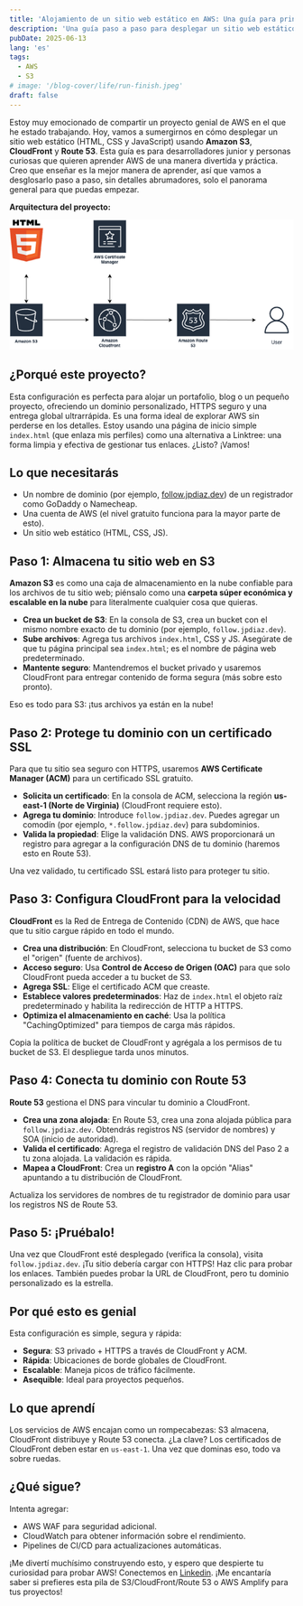 ```yaml
---
title: 'Alojamiento de un sitio web estático en AWS: Una guía para principiantes'
description: 'Una guía paso a paso para desplegar un sitio web estático usando servicios de AWS.'
pubDate: 2025-06-13
lang: 'es'
tags:
  - AWS
  - S3
# image: '/blog-cover/life/run-finish.jpeg'
draft: false
---
```


Estoy muy emocionado de compartir un proyecto genial de AWS en el que he estado trabajando. Hoy, vamos a sumergirnos en cómo desplegar un sitio web estático (HTML, CSS y JavaScript) usando **Amazon S3**, **CloudFront** y **Route 53**. Esta guía es para desarrolladores junior y personas curiosas que quieren aprender AWS de una manera divertida y práctica. Creo que enseñar es la mejor manera de aprender, así que vamos a desglosarlo paso a paso, sin detalles abrumadores, solo el panorama general para que puedas empezar.

**Arquitectura del proyecto:**

![arquitectura del proyecto](../../assets/images/blog/aws/aws-s3.png)

## ¿Porqué este proyecto?

Esta configuración es perfecta para alojar un portafolio, blog o un pequeño proyecto, ofreciendo un dominio personalizado, HTTPS seguro y una entrega global ultrarrápida. Es una forma ideal de explorar AWS sin perderse en los detalles. Estoy usando una página de inicio simple `index.html` (que enlaza mis perfiles) como una alternativa a Linktree: una forma limpia y efectiva de gestionar tus enlaces. ¿Listo? ¡Vamos!

## Lo que necesitarás

- Un nombre de dominio (por ejemplo, [follow.jpdiaz.dev](https://follow.jpdiaz.dev)) de un registrador como GoDaddy o Namecheap.
- Una cuenta de AWS (el nivel gratuito funciona para la mayor parte de esto).
- Un sitio web estático (HTML, CSS, JS).

## Paso 1: Almacena tu sitio web en S3

**Amazon S3** es como una caja de almacenamiento en la nube confiable para los archivos de tu sitio web; piénsalo como una **carpeta súper económica y escalable en la nube** para literalmente cualquier cosa que quieras.

- **Crea un bucket de S3**: En la consola de S3, crea un bucket con el mismo nombre exacto de tu dominio (por ejemplo, `follow.jpdiaz.dev`).
- **Sube archivos**: Agrega tus archivos `index.html`, CSS y JS. Asegúrate de que tu página principal sea `index.html`; es el nombre de página web predeterminado.
- **Mantente seguro**: Mantendremos el bucket privado y usaremos CloudFront para entregar contenido de forma segura (más sobre esto pronto).

Eso es todo para S3: ¡tus archivos ya están en la nube!

## Paso 2: Protege tu dominio con un certificado SSL

Para que tu sitio sea seguro con HTTPS, usaremos **AWS Certificate Manager (ACM)** para un certificado SSL gratuito.

- **Solicita un certificado**: En la consola de ACM, selecciona la región **us-east-1 (Norte de Virginia)** (CloudFront requiere esto).
- **Agrega tu dominio**: Introduce `follow.jpdiaz.dev`. Puedes agregar un comodín (por ejemplo, `*.follow.jpdiaz.dev`) para subdominios.
- **Valida la propiedad**: Elige la validación DNS. AWS proporcionará un registro para agregar a la configuración DNS de tu dominio (haremos esto en Route 53).

Una vez validado, tu certificado SSL estará listo para proteger tu sitio.

## Paso 3: Configura CloudFront para la velocidad

**CloudFront** es la Red de Entrega de Contenido (CDN) de AWS, que hace que tu sitio cargue rápido en todo el mundo.

- **Crea una distribución**: En CloudFront, selecciona tu bucket de S3 como el "origen" (fuente de archivos).
- **Acceso seguro**: Usa **Control de Acceso de Origen (OAC)** para que solo CloudFront pueda acceder a tu bucket de S3.
- **Agrega SSL**: Elige el certificado ACM que creaste.
- **Establece valores predeterminados**: Haz de `index.html` el objeto raíz predeterminado y habilita la redirección de HTTP a HTTPS.
- **Optimiza el almacenamiento en caché**: Usa la política "CachingOptimized" para tiempos de carga más rápidos.

Copia la política de bucket de CloudFront y agrégala a los permisos de tu bucket de S3. El despliegue tarda unos minutos.

## Paso 4: Conecta tu dominio con Route 53

**Route 53** gestiona el DNS para vincular tu dominio a CloudFront.

- **Crea una zona alojada**: En Route 53, crea una zona alojada pública para `follow.jpdiaz.dev`. Obtendrás registros NS (servidor de nombres) y SOA (inicio de autoridad).
- **Valida el certificado**: Agrega el registro de validación DNS del Paso 2 a tu zona alojada. La validación es rápida.
- **Mapea a CloudFront**: Crea un **registro A** con la opción "Alias" apuntando a tu distribución de CloudFront.

Actualiza los servidores de nombres de tu registrador de dominio para usar los registros NS de Route 53.

## Paso 5: ¡Pruébalo!

Una vez que CloudFront esté desplegado (verifica la consola), visita `follow.jpdiaz.dev`. ¡Tu sitio debería cargar con HTTPS! Haz clic para probar los enlaces. También puedes probar la URL de CloudFront, pero tu dominio personalizado es la estrella.

## Por qué esto es genial

Esta configuración es simple, segura y rápida:

- **Segura**: S3 privado + HTTPS a través de CloudFront y ACM.
- **Rápida**: Ubicaciones de borde globales de CloudFront.
- **Escalable**: Maneja picos de tráfico fácilmente.
- **Asequible**: Ideal para proyectos pequeños.

## Lo que aprendí

Los servicios de AWS encajan como un rompecabezas: S3 almacena, CloudFront distribuye y Route 53 conecta. ¿La clave? Los certificados de CloudFront deben estar en `us-east-1`. Una vez que dominas eso, todo va sobre ruedas.

## ¿Qué sigue?

Intenta agregar:

- AWS WAF para seguridad adicional.
- CloudWatch para obtener información sobre el rendimiento.
- Pipelines de CI/CD para actualizaciones automáticas.

¡Me divertí muchísimo construyendo esto, y espero que despierte tu curiosidad para probar AWS! Conectemos en [Linkedin](https://www.linkedin.com/in/1diazdev). ¡Me encantaría saber si prefieres esta pila de S3/CloudFront/Route 53 o AWS Amplify para tus proyectos!
